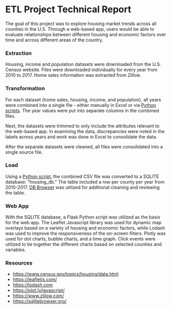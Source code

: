 # ETL Project Technical Report

The goal of this project was to explore housing market trends across all counties in the U.S. Through a web-based app, users would be able to evaluate relationships between different housing and economic factors over time and across different areas of the country.

### Extraction

Housing, income and population datasets were downloaded from the U.S. Census website. Files were downloaded individually for every year from 2010 to 2017. Home sales information was extracted from Zillow.

### Transformation

For each dataset (home sales, housing, income, and population), all years were combined into a single file - either manually in Excel or via [Python scripts](https://github.com/nu-datacamp/Housing-Market-Insights/blob/master/Population%20Data/combine%20population%20csv.ipynb). The year values were put into separate columns in the combined files.

Next, the datasets were trimmed to only include the attributes relevant to the web-based app. In examining the data, discrepancies were noted in the labels across years and work was done in Excel to consolidate the data. 

After the separate datasets were cleaned, all files were consolidated into a single source file.

### Load

Using a [Python script](https://github.com/nu-datacamp/Housing-Market-Insights/blob/master/csv-to-sqlite.ipynb), the combined CSV file was converted to a SQLITE database: "housing_db." The table included a row per county per year from 2010-2017. [DB Browser](https://sqlitebrowser.org/) was utilized for additional cleaning and reviewing the table.

### Web App
With the SQLITE database, a Flask Python script was utilized as the basis for the web app. The Leaflet Javascript library was used for dynamic map overlays based on a variety of housing and economic factors, while Lodash was used to improve the responsiveness of the on-screen filters. Plotly was used for dot charts, bubble charts, and a time graph. Click events were utilized to tie together the different charts based on selected counties and variables.

### Resources
* https://www.census.gov/topics/housing/data.html
* https://leafletjs.com/
* https://lodash.com
* https://plot.ly/javascript/
* https://www.zillow.com/
* https://sqlitebrowser.org/
